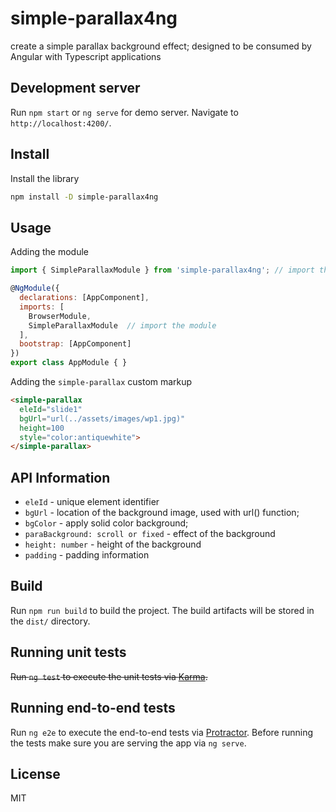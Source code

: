 # simple-parallax4ng

create a simple parallax background effect; designed to be consumed by Angular with Typescript applications

## Development server

Run `npm start` or `ng serve` for demo server. Navigate to `http://localhost:4200/`.

## Install

Install the library

```bash
npm install -D simple-parallax4ng
```

## Usage

Adding the module
```javascript
import { SimpleParallaxModule } from 'simple-parallax4ng'; // import the module

@NgModule({
  declarations: [AppComponent],
  imports: [
    BrowserModule,
    SimpleParallaxModule  // import the module
  ],
  bootstrap: [AppComponent]
})
export class AppModule { }
```

Adding the `simple-parallax` custom markup
```html
<simple-parallax 
  eleId="slide1" 
  bgUrl="url(../assets/images/wp1.jpg)"
  height=100
  style="color:antiquewhite">
</simple-parallax>
```

## API Information


* `eleId` - unique element identifier
* `bgUrl` - location of the background image, used with url() function;
* `bgColor` - apply solid color background;
* `paraBackground: scroll or fixed` - effect of the background
* `height: number` - height of the background
* `padding` - padding information


## Build

Run `npm run build` to build the project. The build artifacts will be stored in the `dist/` directory.

## Running unit tests

~~Run `ng test` to execute the unit tests via [Karma](https://karma-runner.github.io).~~

## Running end-to-end tests

Run `ng e2e` to execute the end-to-end tests via [Protractor](http://www.protractortest.org/).
Before running the tests make sure you are serving the app via `ng serve`.

## License

MIT